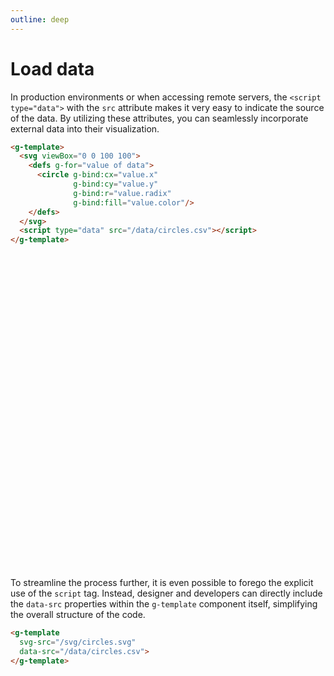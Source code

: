 ```yaml
---
outline: deep
---
```


# Load data

In production environments or when accessing remote servers, the `<script type="data">`
with the `src` attribute makes it very easy to indicate the source of the data. By utilizing these
attributes, you can seamlessly incorporate external data into their visualization.

```html {10}
<g-template>
  <svg viewBox="0 0 100 100">
    <defs g-for="value of data">
      <circle g-bind:cx="value.x"
              g-bind:cy="value.y"
              g-bind:r="value.radix"
              g-bind:fill="value.color"/>
    </defs>
  </svg>
  <script type="data" src="/data/circles.csv"></script>
</g-template>
```

<g-template>
  <svg viewBox="0 0 100 100">
    <defs g-for="value of data">
      <circle g-bind:cx="value.x"
              g-bind:cy="value.y"
              g-bind:r="value.radix"
              g-bind:fill="value.color"/>
    </defs>
  </svg>
  <g-script type="data" src="/data/circles.csv"></g-script>
</g-template>


To streamline the process further, it is even possible to forego the explicit use of the `script`
tag. Instead, designer and developers can directly include the `data-src` properties within
the `g-template` component itself, simplifying the overall structure of the code.

```html {3}
<g-template 
  svg-src="/svg/circles.svg" 
  data-src="/data/circles.csv">
</g-template>
```



